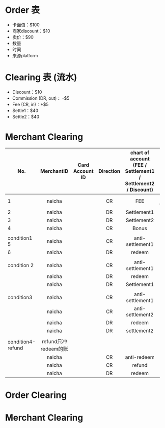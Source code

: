 # Order 表 

- 卡面值：$100
- 商家discount：$10
- 卖价：$90
- 数量
- 时间
- 来源platform



# Clearing 表 (流水)

- Discount：$10
- Commission (DR, out)： -$5
- Fee (CR, in)：+$5
- Settle1：$40
- Settle2：$40



# Merchant Clearing

| No.               |      MerchantID      | Card Account ID | Direction | chart of account (FEE / Settlement1 / Settlement2 / Discount) |        Amount         | reverse transcation id | reference id | TIme |
| ----------------- | :------------------: | --------------- | :-------: | :----------------------------------------------------------: | :-------------------: | :--------------------: | ------------ | :--: |
| 1                 |        naicha        |                 |    CR     |                             FEE                              | 5 FEE (+5 Commission) |                        |              |      |
| 2                 |        naicha        |                 |    DR     |                         Settlement1                          |          40           |           5            |              |      |
| 3                 |        naicha        |                 |    DR     |                         Settlement2                          |          40           |                        |              |      |
| 4                 |        naicha        |                 |    CR     |                            Bonus                             |          10           |                        |              |      |
|                   |                      |                 |           |                                                              |                       |                        |              |      |
| condition1  5     |        naicha        |                 |    CR     |                       anti-settlement1                       |          40           |           2            |              |      |
| 6                 |        naicha        |                 |    DR     |                            redeem                            |          40           |                        |              |      |
|                   |                      |                 |           |                                                              |                       |                        |              |      |
| condition 2       |        naicha        |                 |    CR     |                       anti-settlement1                       |          40           |                        |              |      |
|                   |        naicha        |                 |    DR     |                            redeem                            |          20           |                        |              |      |
|                   |        naicha        |                 |    DR     |                         Settlement1                          |          20           |                        |              |      |
|                   |                      |                 |           |                                                              |                       |                        |              |      |
| condition3        |        naicha        |                 |    CR     |                       anti-settlement1                       |          40           |                        |              |      |
|                   |        naicha        |                 |    CR     |                       anti-settlement2                       |          40           |                        |              |      |
|                   |        naicha        |                 |    DR     |                            redeem                            |          60           |                        |              |      |
|                   |        naicha        |                 |    DR     |                         settlement2                          |          20           |                        |              |      |
|                   |                      |                 |           |                                                              |                       |                        |              |      |
| condition4-refund | refund只冲redeem的账 |                 |           |                                                              |                       |                        |              |      |
|                   |        naicha        |                 |    CR     |                         anti-redeem                          |          40           |           6            |              |      |
|                   |        naicha        |                 |    CR     |                            refund                            |          32           |                        | 6            |      |
|                   |        naicha        |                 |    DR     |                            redeem                            |           8           |                        |              |      |













# Order Clearing



# Merchant Clearing